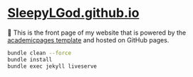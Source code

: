 # [SleepyLGod.github.io](https://sleepylgod.github.io/)
🤫 This is the front page of my website that is powered by the [academicpages template](https://github.com/academicpages/academicpages.github.io) and hosted on GitHub pages.

```bash
bundle clean --force
bundle install
bundle exec jekyll liveserve
```

